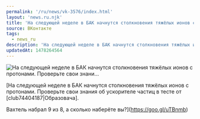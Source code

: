 ```yaml
---
permalink: '/ru/news/vk-3576/index.html'
layout: 'news.ru.njk'
title: 'На следующей неделе в БАК начнутся столкновения тяжёлых ионов с протонами. Проверьте свои знани'
source: ВКонтакте
tags:
  - news_ru
description: 'На следующей неделе в БАК начнутся столкновения тяжёлых ионов с протонами. Проверьте свои знани…'
updatedAt: 1478264564
---
```

![На следующей неделе в БАК начнутся столкновения тяжёлых ионов с протонами. Проверьте свои знани…](https://sun9-15.userapi.com/c637416/v637416195/23fb2/qv0TpTiGnXs.jpg)

[На следующей неделе в БАК начнутся столкновения тяжёлых ионов с протонами. Проверьте свои знания об ускорителе частиц в тесте от [club74404187|Образовача].

Вахтель набрал 9 из 8, а сколько наберёте вы?](https://goo.gl/uTBnmb)
